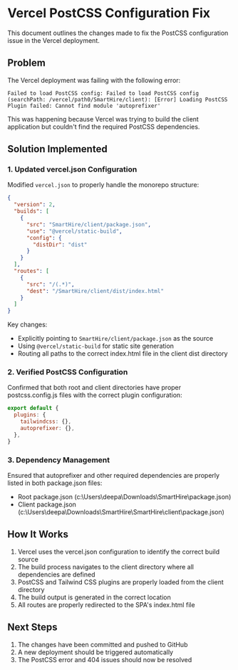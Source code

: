 # Vercel PostCSS Configuration Fix

This document outlines the changes made to fix the PostCSS configuration issue in the Vercel deployment.

## Problem
The Vercel deployment was failing with the following error:
```
Failed to load PostCSS config: Failed to load PostCSS config (searchPath: /vercel/path0/SmartHire/client): [Error] Loading PostCSS Plugin failed: Cannot find module 'autoprefixer'
```

This was happening because Vercel was trying to build the client application but couldn't find the required PostCSS dependencies.

## Solution Implemented

### 1. Updated vercel.json Configuration
Modified `vercel.json` to properly handle the monorepo structure:

```json
{
  "version": 2,
  "builds": [
    {
      "src": "SmartHire/client/package.json",
      "use": "@vercel/static-build",
      "config": {
        "distDir": "dist"
      }
    }
  ],
  "routes": [
    {
      "src": "/(.*)",
      "dest": "/SmartHire/client/dist/index.html"
    }
  ]
}
```

Key changes:
- Explicitly pointing to `SmartHire/client/package.json` as the source
- Using `@vercel/static-build` for static site generation
- Routing all paths to the correct index.html file in the client dist directory

### 2. Verified PostCSS Configuration
Confirmed that both root and client directories have proper postcss.config.js files with the correct plugin configuration:

```js
export default {
  plugins: {
    tailwindcss: {},
    autoprefixer: {},
  },
}
```

### 3. Dependency Management
Ensured that autoprefixer and other required dependencies are properly listed in both package.json files:
- Root package.json (c:\Users\deepa\Downloads\SmartHire\package.json)
- Client package.json (c:\Users\deepa\Downloads\SmartHire\SmartHire\client\package.json)

## How It Works
1. Vercel uses the vercel.json configuration to identify the correct build source
2. The build process navigates to the client directory where all dependencies are defined
3. PostCSS and Tailwind CSS plugins are properly loaded from the client directory
4. The build output is generated in the correct location
5. All routes are properly redirected to the SPA's index.html file

## Next Steps
1. The changes have been committed and pushed to GitHub
2. A new deployment should be triggered automatically
3. The PostCSS error and 404 issues should now be resolved